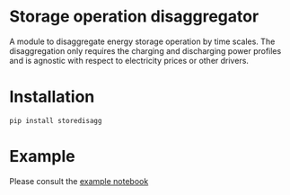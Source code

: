 
# Storage operation disaggregator

A module to disaggregate energy storage operation by time scales.
The disaggregation only requires the charging and discharging power profiles and is agnostic with respect to electricity prices or other drivers.

# Installation

`pip install storedisagg`

# Example

Please consult the [example notebook](storedisagg/example/std_example.ipynb)



